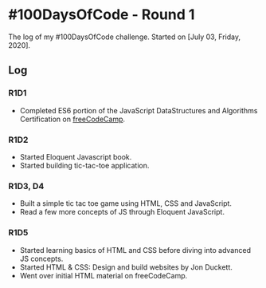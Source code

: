 # #100DaysOfCode - Round 1

The log of my #100DaysOfCode challenge. Started on [July 03, Friday, 2020].

## Log

### R1D1

- Completed ES6 portion of the JavaScript DataStructures and Algorithms Certification on [freeCodeCamp](https://www.freecodecamp.org).

### R1D2

- Started Eloquent Javascript book.
- Started building tic-tac-toe application.

### R1D3, D4

- Built a simple tic tac toe game using HTML, CSS and JavaScript.
- Read a few more concepts of JS through Eloquent JavaScript.

### R1D5

- Started learning basics of HTML and CSS before diving into advanced JS concepts.
- Started HTML & CSS: Design and build websites by Jon Duckett.
- Went over initial HTML material on freeCodeCamp.
